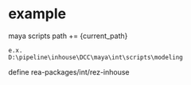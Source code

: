 # example

maya scripts path += {current_path}

```
e.x.
D:\pipeline\inhouse\DCC\maya\int\scripts\modeling
```

define rea-packages/int/rez-inhouse